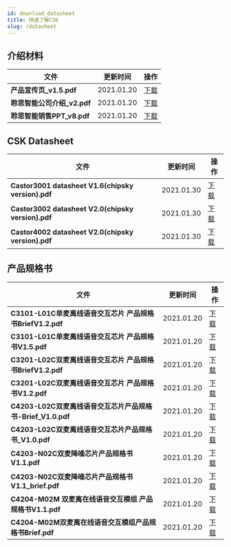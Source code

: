 ```yaml
---
id: download_datasheet
title: 快速了解CSK
slug: /datasheet
---
```


## 介绍材料

| 文件| 更新时间 | 操作 |
| ----| ---- | ---- |
| **产品宣传页_v1.5.pdf** | 2021.01.20 |[下载](https://open.listenai.com/resource/open/doc_resource%2F%E4%BA%A7%E5%93%81%E4%BB%8B%E7%BB%8D%2F%E4%BA%A7%E5%93%81%E5%AE%A3%E4%BC%A0%E9%A1%B5_v1.5.pdf)|
| **聆思智能公司介绍_v2.pdf** | 2021.01.20 |[下载](https://open.listenai.com/resource/open/doc_resource%2F%E4%BA%A7%E5%93%81%E4%BB%8B%E7%BB%8D%2F%E8%81%86%E6%80%9D%E6%99%BA%E8%83%BD%E5%85%AC%E5%8F%B8%E4%BB%8B%E7%BB%8D_v2.pdf)|
| **聆思智能销售PPT_v8.pdf** | 2021.01.20 |[下载](https://open.listenai.com/resource/open/doc_resource%2F%E4%BA%A7%E5%93%81%E4%BB%8B%E7%BB%8D%2F%E8%81%86%E6%80%9D%E6%99%BA%E8%83%BD%E9%94%80%E5%94%AEPPT_v8.pdf)|

## CSK Datasheet

| 文件| 更新时间 | 操作 |
| ----| ---- | ---- |
| **Castor3001 datasheet V1.6(chipsky version).pdf** | 2021.01.30 |[下载](https://open.listenai.com/resource/open/doc_resource%2FCSK%20Datasheet%2F20210130%2FCastor3001%20datasheet%20V1.6(chipsky%20version).pdf)|
| **Castor3002 datasheet V2.0(chipsky version).pdf** | 2021.01.30 |[下载](https://open.listenai.com/resource/open/doc_resource%2FCSK%20Datasheet%2F20210130%2FCastor3002%20datasheet%20V2.0(chipsky%20version).pdf)|
| **Castor4002 datasheet V2.0(chipsky version).pdf** | 2021.01.30 |[下载](https://open.listenai.com/resource/open/doc_resource%2FCSK%20Datasheet%2F20210130%2FCastor4002%20datasheet%20V2.0(chipsky%20version).pdf)|

## 产品规格书

| 文件| 更新时间 | 操作 |
| ----| ---- | ---- |
| **C3101-L01C单麦离线语音交互芯片 产品规格书BriefV1.2.pdf** | 2021.01.20 |[下载](https://open.listenai.com/resource/open/doc_resource%2F%E4%BA%A7%E5%93%81%E4%BB%8B%E7%BB%8D%2F%E4%BA%A7%E5%93%81%E8%A7%84%E6%A0%BC%E4%B9%A6PDF%2FC3101-L01C%E5%8D%95%E9%BA%A6%E7%A6%BB%E7%BA%BF%E8%AF%AD%E9%9F%B3%E4%BA%A4%E4%BA%92%E8%8A%AF%E7%89%87%20%E4%BA%A7%E5%93%81%E8%A7%84%E6%A0%BC%E4%B9%A6BriefV1.2.pdf)|
| **C3101-L01C单麦离线语音交互芯片 产品规格书V1.5.pdf** | 2021.01.20 |[下载](https://open.listenai.com/resource/open/doc_resource%2F%E4%BA%A7%E5%93%81%E4%BB%8B%E7%BB%8D%2F%E4%BA%A7%E5%93%81%E8%A7%84%E6%A0%BC%E4%B9%A6PDF%2FC3101-L01C%E5%8D%95%E9%BA%A6%E7%A6%BB%E7%BA%BF%E8%AF%AD%E9%9F%B3%E4%BA%A4%E4%BA%92%E8%8A%AF%E7%89%87%20%E4%BA%A7%E5%93%81%E8%A7%84%E6%A0%BC%E4%B9%A6V1.5.pdf)|
| **C3201-L02C双麦离线语音交互芯片 产品规格书BriefV1.2.pdf** | 2021.01.20 |[下载](https://open.listenai.com/resource/open/doc_resource%2F%E4%BA%A7%E5%93%81%E4%BB%8B%E7%BB%8D%2F%E4%BA%A7%E5%93%81%E8%A7%84%E6%A0%BC%E4%B9%A6PDF%2FC3201-L02C%E5%8F%8C%E9%BA%A6%E7%A6%BB%E7%BA%BF%E8%AF%AD%E9%9F%B3%E4%BA%A4%E4%BA%92%E8%8A%AF%E7%89%87%20%E4%BA%A7%E5%93%81%E8%A7%84%E6%A0%BC%E4%B9%A6BriefV1.2.pdf)|
| **C3201-L02C双麦离线语音交互芯片 产品规格书V1.2.pdf** | 2021.01.20 |[下载](https://open.listenai.com/resource/open/doc_resource%2F%E4%BA%A7%E5%93%81%E4%BB%8B%E7%BB%8D%2F%E4%BA%A7%E5%93%81%E8%A7%84%E6%A0%BC%E4%B9%A6PDF%2FC3201-L02C%E5%8F%8C%E9%BA%A6%E7%A6%BB%E7%BA%BF%E8%AF%AD%E9%9F%B3%E4%BA%A4%E4%BA%92%E8%8A%AF%E7%89%87%20%E4%BA%A7%E5%93%81%E8%A7%84%E6%A0%BC%E4%B9%A6V1.2.pdf)|
| **C4203-L02C双麦离线语音交互芯片产品规格书-Brief_V1.0.pdf** | 2021.01.20 |[下载](https://open.listenai.com/resource/open/doc_resource%2F%E4%BA%A7%E5%93%81%E4%BB%8B%E7%BB%8D%2F%E4%BA%A7%E5%93%81%E8%A7%84%E6%A0%BC%E4%B9%A6PDF%2FC4203-L02C%E5%8F%8C%E9%BA%A6%E7%A6%BB%E7%BA%BF%E8%AF%AD%E9%9F%B3%E4%BA%A4%E4%BA%92%E8%8A%AF%E7%89%87%E4%BA%A7%E5%93%81%E8%A7%84%E6%A0%BC%E4%B9%A6-Brief_V1.0.pdf)|
| **C4203-L02C双麦离线语音交互芯片产品规格书_V1.0.pdf** | 2021.01.20 |[下载](https://open.listenai.com/resource/open/doc_resource%2F%E4%BA%A7%E5%93%81%E4%BB%8B%E7%BB%8D%2F%E4%BA%A7%E5%93%81%E8%A7%84%E6%A0%BC%E4%B9%A6PDF%2FC4203-L02C%E5%8F%8C%E9%BA%A6%E7%A6%BB%E7%BA%BF%E8%AF%AD%E9%9F%B3%E4%BA%A4%E4%BA%92%E8%8A%AF%E7%89%87%E4%BA%A7%E5%93%81%E8%A7%84%E6%A0%BC%E4%B9%A6_V1.0.pdf)|
| **C4203-N02C双麦降噪芯片产品规格书V1.1.pdf** | 2021.01.20 |[下载](https://open.listenai.com/resource/open/doc_resource%2F%E4%BA%A7%E5%93%81%E4%BB%8B%E7%BB%8D%2F%E4%BA%A7%E5%93%81%E8%A7%84%E6%A0%BC%E4%B9%A6PDF%2FC4203-N02C%E5%8F%8C%E9%BA%A6%E9%99%8D%E5%99%AA%E8%8A%AF%E7%89%87%E4%BA%A7%E5%93%81%E8%A7%84%E6%A0%BC%E4%B9%A6V1.1.pdf)|
| **C4203-N02C双麦降噪芯片产品规格书V1.1_brief.pdf** | 2021.01.20 |[下载](https://open.listenai.com/resource/open/doc_resource%2F%E4%BA%A7%E5%93%81%E4%BB%8B%E7%BB%8D%2F%E4%BA%A7%E5%93%81%E8%A7%84%E6%A0%BC%E4%B9%A6PDF%2FC4203-N02C%E5%8F%8C%E9%BA%A6%E9%99%8D%E5%99%AA%E8%8A%AF%E7%89%87%E4%BA%A7%E5%93%81%E8%A7%84%E6%A0%BC%E4%B9%A6V1.1_brief.pdf)|
| **C4204-M02M 双麦离在线语音交互模组 产品规格书V1.1.pdf** | 2021.01.20 |[下载](https://open.listenai.com/resource/open/doc_resource%2F%E4%BA%A7%E5%93%81%E4%BB%8B%E7%BB%8D%2F%E4%BA%A7%E5%93%81%E8%A7%84%E6%A0%BC%E4%B9%A6PDF%2FC4204-M02M%20%E5%8F%8C%E9%BA%A6%E7%A6%BB%E5%9C%A8%E7%BA%BF%E8%AF%AD%E9%9F%B3%E4%BA%A4%E4%BA%92%E6%A8%A1%E7%BB%84%20%E4%BA%A7%E5%93%81%E8%A7%84%E6%A0%BC%E4%B9%A6V1.1.pdf)|
| **C4204-M02M双麦离在线语音交互模组产品规格书Brief.pdf** | 2021.01.20 |[下载](https://open.listenai.com/resource/open/doc_resource%2F%E4%BA%A7%E5%93%81%E4%BB%8B%E7%BB%8D%2F%E4%BA%A7%E5%93%81%E8%A7%84%E6%A0%BC%E4%B9%A6PDF%2FC4204-M02M%E5%8F%8C%E9%BA%A6%E7%A6%BB%E5%9C%A8%E7%BA%BF%E8%AF%AD%E9%9F%B3%E4%BA%A4%E4%BA%92%E6%A8%A1%E7%BB%84%E4%BA%A7%E5%93%81%E8%A7%84%E6%A0%BC%E4%B9%A6Brief.pdf)|


